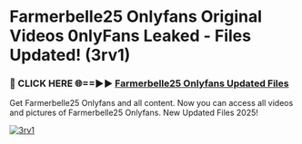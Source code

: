 # Farmerbelle25 Onlyfans Original Videos 0nlyFans Leaked - Files Updated! (3rv1)

<h3>🔴 CLICK HERE 🌐==►► <a href="https://tinyurl.com/ehrbuxhb" rel="nofollow">Farmerbelle25 Onlyfans Updated Files</a></h3>

Get Farmerbelle25 Onlyfans and all content. Now you can access all videos and pictures of Farmerbelle25 Onlyfans. New Updated Files 2025!

[![3rv1](https://i.imgur.com/lVYEuWS.gif)](https://tinyurl.com/ehrbuxhb)
